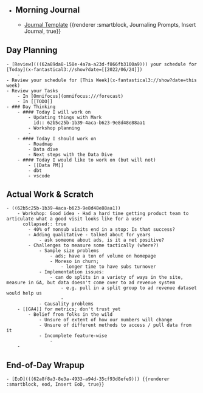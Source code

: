 - ## Morning Journal
	- [Journal Template](((62a73923-0d4c-4e1c-a939-7fd90622dd86))) {{renderer :smartblock, Journaling Prompts, Insert Journal, true}}
## Day Planning
	- [Review](((62a89da8-158e-4a7a-a23d-f866fb3100a9))) your schedule for [Today](x-fantastical3://show?date=[[2022/06/24]])
		-
	- Review your schedule for [This Week](x-fantastical3://show?date=this week)
	- Review your Tasks
		- In [Omnifocus](omnifocus:///forecast)
		- In [[TODO]]
	- ### Day Thinking
		- #### Today I will work on
			- Updating things with Mark
			  id:: 62b5c25b-1b39-4aca-b623-9e8d48e88aa1
			- Workshop planning
			-
		- #### Today I should work on
			- Roadmap
			- Data dive
			- Next steps with the Data Dive
		- #### Today I would like to work on (but will not)
			- [[Data PM]]
			- dbt
			- vscode
## Actual Work & Scratch
	- ((62b5c25b-1b39-4aca-b623-9e8d48e88aa1))
		- Workshop: Good idea - Had a hard time getting product team to articulate what a good visit looks like for a user
		  collapsed:: true
			- 40% of nonsub visits end in a stop: Is that success?
			- Adding qualitative - talked about for years
				- ask someone about ads, is it a net positive?
			- Challenges to measure some tactically (where?)
				- Sample size problems
					- ads; have a ton of volume on homepage
					- Moreso in churn;
						- longer time to have subs turnover
				- Implementation issues:
					- can do splits in a variety of ways in the site, measure in GA, but data doesn't come over to ad revenue system
						- e.g. pull in a split group to ad revenue dataset would help us
						-
				- Causality problems
		- [[GA4]] for metrics; don't trust yet
			- Belief from folks in the wild
				- Unsure of extent of how our numbers will change
				- Unsure of different methods to access / pull data from it
				- Incomplete feature-wise
					-
		-
## End-of-Day Wrapup
	- [EoD](((62a8f8a3-8e3a-4933-a94d-35cf93d8efe9))) {{renderer :smartblock, eod, Insert EoD, true}}